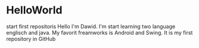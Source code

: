 # HelloWorld
start first repositoris
Hello I'm Dawid. I'm start learning two language englisch and java.
My favorit freamworks is Android and Swing.
It is my first repository in GitHub
